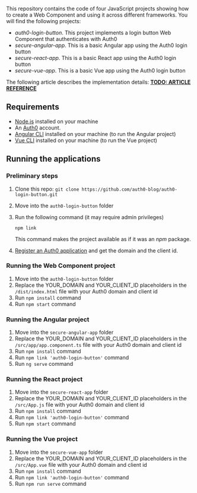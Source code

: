 This repository contains the code of four JavaScript projects showing how to create a Web Component and using it across different frameworks. You will find the following projects:

- *auth0-login-button*. This project implements a login button Web Component that authenticates with Auth0
- *secure-angular-app*. This is a basic Angular app using the Auth0 login button
- *secure-react-app*. This is a basic React app using the Auth0 login button
- *secure-vue-app*. This is a basic Vue app using the Auth0 login button

The following article describes the implementation details: **[TODO: ARTICLE REFERENCE]()**

## Requirements

- [Node.js](https://nodejs.org) installed on your machine
- An [Auth0](https://auth0.com/) account.
- [Angular CLI](https://cli.angular.io/) installed on your machine (to run the Angular project)
- [Vue CLI](https://cli.vuejs.org/) installed on your machine (to run the Vue project)

## Running the applications

### Preliminary steps

1. Clone this repo: `git clone https://github.com/auth0-blog/auth0-login-button.git`

2. Move into the `auth0-login-button` folder

3. Run the following command (it may require admin privileges)

   ```shell
   npm link
   ```

   This command makes the project available as if it was an *npm* package.

4. [Register an Auth0 application](https://manage.auth0.com/) and get the domain and the client id.



### Running the Web Component project

1. Move into the `auth0-login-button` folder
2. Replace the YOUR_DOMAIN and YOUR_CLIENT_ID placeholders in the `/dist/index.html` file with your Auth0 domain and client id
3. Run `npm install` command
4. Run `npm start` command

### Running the Angular project

1. Move into the `secure-angular-app` folder
2. Replace the YOUR_DOMAIN and YOUR_CLIENT_ID placeholders in the `/src/app/app.component.ts` file with your Auth0 domain and client id
3. Run `npm install` command
4. Run `npm link 'auth0-login-button'` command
5. Run `ng serve` command

### Running the React project

1. Move into the `secure-react-app` folder
2. Replace the YOUR_DOMAIN and YOUR_CLIENT_ID placeholders in the `/src/App.js` file with your Auth0 domain and client id
3. Run `npm install` command
4. Run `npm link 'auth0-login-button'` command
5. Run `npm start` command

### Running the Vue project

1. Move into the `secure-vue-app` folder
2. Replace the YOUR_DOMAIN and YOUR_CLIENT_ID placeholders in the `/src/App.vue` file with your Auth0 domain and client id
3. Run `npm install` command
4. Run `npm link 'auth0-login-button'` command
5. Run `npm run serve` command



